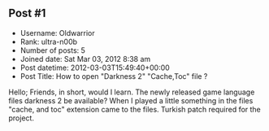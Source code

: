 ## Post #1
- Username: Oldwarrior
- Rank: ultra-n00b
- Number of posts: 5
- Joined date: Sat Mar 03, 2012 8:38 am
- Post datetime: 2012-03-03T15:49:40+00:00
- Post Title: How to open "Darkness 2" "Cache,Toc" file ?

Hello;
Friends, in short, would I learn. The newly released game language files darkness 2 be available? When I played a little something in the files "cache, and toc" extension came to the files. Turkish patch required for the project.
